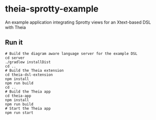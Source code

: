 # theia-sprotty-example
An example application integrating Sprotty views for an Xtext-based DSL with Theia

## Run it
```
# Build the diagram aware language server for the example DSL
cd server
./gradlew installDist
cd ..
# Build the Theia extension
cd theia-dsl-extension
npm install
npm run build
cd ..
# Build the Theia app
cd theia-app
npm install
npm run build
# Start the Theia app
npm run start
```


